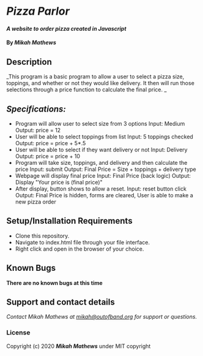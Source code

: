 # _Pizza Parlor_

#### _A website to order pizza created in Javascript_

#### By _**Mikah Mathews**_

## Description

_This program is a basic program to allow a user to
select a pizza size, toppings, and whether or not they would
like delivery. It then will run those selections through
a price function to calculate the final price. _

## _Specifications:_
* Program will allow user to select size from 3 options
Input: Medium
Output: price = 12
* User will be able to select toppings from list
Input: 5 toppings checked
Output: price = price + 5*.5
* User will be able to select if they want delivery or not
Input: Delivery
Output: price = price + 10
* Program will take size, toppings, and delivery and then 
calculate the price
Input: submit
Output: Final Price = Size + toppings + delivery type
* Webpage will display final price
Input: Final Price (back logic)
Output: Display "Your price is (final price)"
* After display, button shows to allow a reset.
Input: reset button click
Output: Final Price is hidden, forms are cleared, User is able to make a new pizza order



## Setup/Installation Requirements

* Clone this repository.
* Navigate to index.html file through your file interface.
* Right click and open in the browser of your choice.


## Known Bugs

__There are no known bugs at this time__

## Support and contact details

_Contact Mikah Mathews at mikah@outofband.org for support or questions._

### License

Copyright (c) 2020 **_Mikah Mathews_** under MIT copyright


